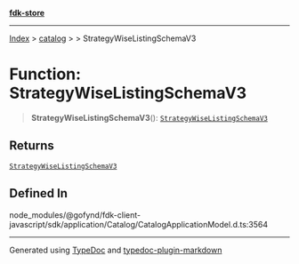 [**fdk-store**](../../../README.md)
***

[Index](../../../API.md) > [catalog](../../README.md) > [<internal>](../README.md) > StrategyWiseListingSchemaV3

# Function: StrategyWiseListingSchemaV3

> **StrategyWiseListingSchemaV3**(): [`StrategyWiseListingSchemaV3`](../type-aliases/type-alias.StrategyWiseListingSchemaV3.md)

## Returns

[`StrategyWiseListingSchemaV3`](../type-aliases/type-alias.StrategyWiseListingSchemaV3.md)

## Defined In

node\_modules/@gofynd/fdk-client-javascript/sdk/application/Catalog/CatalogApplicationModel.d.ts:3564

***
Generated using [TypeDoc](https://typedoc.org/) and [typedoc-plugin-markdown](https://www.npmjs.com/package/typedoc-plugin-markdown)
